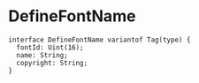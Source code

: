 # DefineFontName

```
interface DefineFontName variantof Tag(type) {
  fontId: Uint(16);
  name: String;
  copyright: String;
}
```
